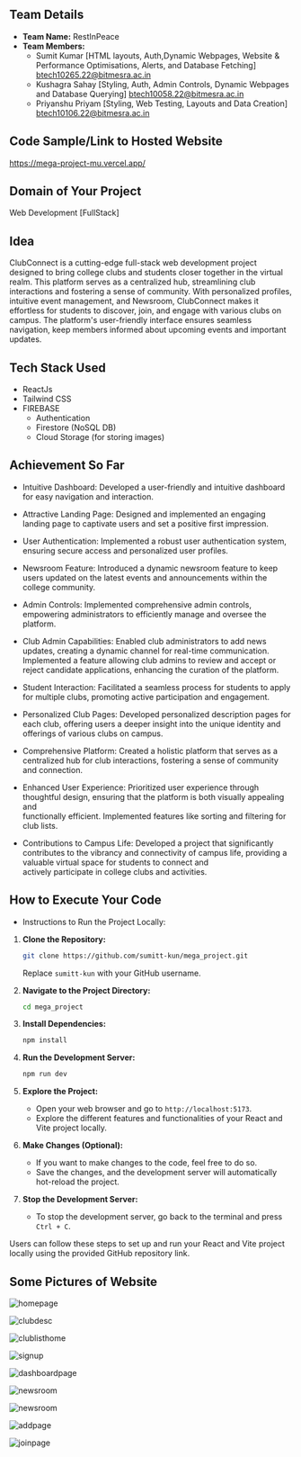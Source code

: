 ## Team Details

- **Team Name:** RestInPeace
- **Team Members:**
  - Sumit Kumar [HTML layouts, Auth,Dynamic Webpages, Website & Performance Optimisations, Alerts, and Database Fetching]
    btech10265.22@bitmesra.ac.in
  - Kushagra Sahay [Styling, Auth, Admin Controls, Dynamic Webpages and Database Querying]
    btech10058.22@bitmesra.ac.in
  - Priyanshu Priyam [Styling, Web Testing, Layouts and Data Creation]
    btech10106.22@bitmesra.ac.in

## Code Sample/Link to Hosted Website

https://mega-project-mu.vercel.app/

## Domain of Your Project

Web Development [FullStack]

## Idea

ClubConnect is a cutting-edge full-stack web development project designed to bring college clubs and students closer together in the virtual realm. This platform serves as a centralized hub, streamlining club interactions and fostering a sense of community. With personalized profiles, intuitive event management, and Newsroom, ClubConnect makes it effortless for students to discover, join, and engage with various clubs on campus. The platform's user-friendly interface ensures seamless navigation, keep members informed about upcoming events and important updates.

## Tech Stack Used

- ReactJs
- Tailwind CSS
- FIREBASE
  - Authentication
  - Firestore (NoSQL DB)
  - Cloud Storage (for storing images)

## Achievement So Far

- Intuitive Dashboard:
  Developed a user-friendly and intuitive dashboard for easy navigation and interaction.

- Attractive Landing Page:
  Designed and implemented an engaging landing page to captivate users and set a positive first impression.

- User Authentication:
  Implemented a robust user authentication system, ensuring secure access and personalized user profiles.

- Newsroom Feature:
  Introduced a dynamic newsroom feature to keep users updated on the latest events and announcements within the college community.

- Admin Controls:
  Implemented comprehensive admin controls, empowering administrators to efficiently manage and oversee the platform.

- Club Admin Capabilities:
  Enabled club administrators to add news updates, creating a dynamic channel for real-time communication.
  Implemented a feature allowing club admins to review and accept or reject candidate applications, enhancing the curation of the platform.

- Student Interaction:
  Facilitated a seamless process for students to apply for multiple clubs, promoting active participation and engagement.

- Personalized Club Pages:
  Developed personalized description pages for each club, offering users a deeper insight into the unique identity and offerings of various clubs on campus.

- Comprehensive Platform:
  Created a holistic platform that serves as a centralized hub for club interactions, fostering a sense of community and connection.

- Enhanced User Experience:
  Prioritized user experience through thoughtful design, ensuring that the platform is both visually appealing and  
  functionally efficient. Implemented features like sorting and filtering for club lists.

- Contributions to Campus Life:
  Developed a project that significantly contributes to the vibrancy and connectivity of campus life, providing a valuable virtual space for students to connect and  
  actively participate in college clubs and activities.

## How to Execute Your Code

- Instructions to Run the Project Locally:

1. **Clone the Repository:**

   ```bash
   git clone https://github.com/sumitt-kun/mega_project.git
   ```

   Replace `sumitt-kun` with your GitHub username.

2. **Navigate to the Project Directory:**

   ```bash
   cd mega_project
   ```

3. **Install Dependencies:**

   ```bash
   npm install
   ```

4. **Run the Development Server:**

   ```bash
   npm run dev
   ```

5. **Explore the Project:**

   - Open your web browser and go to `http://localhost:5173`.
   - Explore the different features and functionalities of your React and Vite project locally.

6. **Make Changes (Optional):**

   - If you want to make changes to the code, feel free to do so.
   - Save the changes, and the development server will automatically hot-reload the project.

7. **Stop the Development Server:**
   - To stop the development server, go back to the terminal and press `Ctrl + C`.

Users can follow these steps to set up and run your React and Vite project locally using the provided GitHub repository link.

## Some Pictures of Website

![homepage](https://github.com/AviatorCoderr/mega_project/assets/124370316/cd97b068-5728-4284-b157-d9f56df0620d)

![clubdesc](https://github.com/AviatorCoderr/mega_project/assets/124370316/1a949224-8652-44ab-909b-a21976745a6e)

![clublisthome](https://github.com/AviatorCoderr/mega_project/assets/124370316/83c342b7-a5de-45f9-8599-649aed3286dd)

![signup](https://github.com/AviatorCoderr/mega_project/assets/124370316/88056836-4b91-46d4-b168-6ed251dcbb20)

![dashboardpage](https://github.com/AviatorCoderr/mega_project/assets/124370316/ff2598bc-8d3f-4ca5-ba97-057978a3b1e0)

![newsroom](https://github.com/AviatorCoderr/mega_project/assets/124370316/87c6f3a2-f69f-480b-a671-8e26f7c265a0)

![newsroom](https://github.com/AviatorCoderr/mega_project/assets/124370316/315a397e-2fe4-47b0-a2f8-aa8646066e01)

![addpage](https://github.com/AviatorCoderr/mega_project/assets/124370316/23b2cf16-81cb-449c-bae0-d4d34bdb0c5e)

![joinpage](https://github.com/AviatorCoderr/mega_project/assets/124370316/48f441d0-ca29-4006-8e70-2ae393af31ca)
